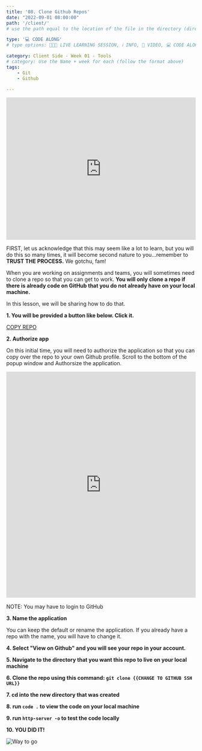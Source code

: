 ```yaml
---
title: '08. Clone Github Repos'
date: "2022-09-01 08:00:00"
path: '/client/'
# use the path equal to the location of the file in the directory (directory structure)

type: '💻 CODE ALONG'
# type options: 👩🏽‍🏫 LIVE LEARNING SESSION, ℹ️ INFO, 🎥 VIDEO, 💻 CODE ALONG, 🥼LAB, ↩️ REVIEW/NOTES, 👥 GROUP LEARNING, 👷🏼‍♂️ GROUP PROJECT, 🧠 ASSESSMENT, 📝 ASSIGNMENT

category: Client Side - Week 01 - Tools
# category: Use the Name + week for each (follow the format above)
tags: 
    - Git
    - Github

---
```

<div style="padding:75% 0 0 0;position:relative;"><iframe src="https://player.vimeo.com/video/748071461?h=8d1c0a94a4&amp;badge=0&amp;autopause=0&amp;player_id=0&amp;app_id=58479" frameborder="0" allow="autoplay; fullscreen; picture-in-picture" allowfullscreen style="position:absolute;top:0;left:0;width:100%;height:100%;" title="Clone Github Repo"></iframe></div><script src="https://player.vimeo.com/api/player.js"></script>

FIRST, let us acknowledge that this may seem like a lot to learn, but you will do this so many times, it will become second nature to you...remember to **TRUST THE PROCESS.** We gotchu, fam!

When you are working on assignments and teams, you will sometimes need to clone a repo so that you can get to work. **You will only clone a repo if there is already code on GitHub that you do not already have on your local machine.**

In this lesson, we will be sharing how to do that.

**1. You will be provided a button like below. Click it.**

<a class="rn-button btn-purple" href="https://githubtools.reppedintech.com/u/codetracker-learning/clone-me" target="_blank">COPY REPO</a>

**2. Authorize app**

On this initial time, you will need to authorize the application so that you can copy over the repo to your own Github profile. Scroll to the bottom of the popup window and Authorsize the application.

<div style="padding:119.14% 0 0 0;position:relative;"><iframe src="https://player.vimeo.com/video/694052966?h=92fda3bcc9&amp;badge=0&amp;autopause=0&amp;player_id=0&amp;app_id=58479" frameborder="0" allow="autoplay; fullscreen; picture-in-picture" allowfullscreen style="position:absolute;top:0;left:0;width:100%;height:100%;" title="authorize"></iframe></div><script src="https://player.vimeo.com/api/player.js"></script>

NOTE: You may have to login to GitHub

**3. Name the application**

You can keep the default or rename the application. If you already have a repo with the name, you will have to change it.

**4. Select "View on Github" and you will see your repo in your account.**

**5. Navigate to the directory that you want this repo to live on your local machine**

**6. Clone the repo using this command: `git clone {{CHANGE TO GITHUB SSH URL}}`**

**7. cd into the new directory that was created**

**8. run `code .` to view the code on your local machine**

**9. run `http-server -o` to test the code locally**

**10. YOU DID IT!**

![Way to go](https://media.giphy.com/media/H1NIKdfygAAMruqArl/giphy.gif)
